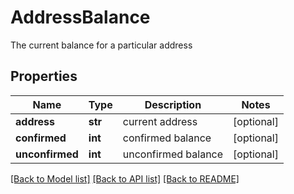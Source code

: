 # AddressBalance

The current balance for a particular address
## Properties
Name | Type | Description | Notes
------------ | ------------- | ------------- | -------------
**address** | **str** | current address | [optional] 
**confirmed** | **int** | confirmed balance | [optional] 
**unconfirmed** | **int** | unconfirmed balance | [optional] 

[[Back to Model list]](../README.md#documentation-for-models) [[Back to API list]](../README.md#documentation-for-api-endpoints) [[Back to README]](../README.md)


